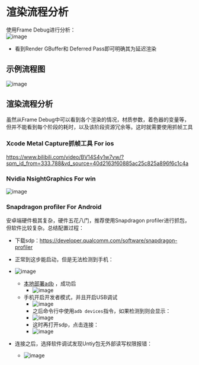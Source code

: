 # 渲染流程分析
使用Frame Debug进行分析：
<br>![image](https://github.com/ThereAreBearsComing/aBookOFtechArt/assets/74708198/985e9d1e-879d-48bb-8132-fe38eadfa5af)

* 看到Render GBuffer和 Deferred Pass即可明确其为延迟渲染

## 示例流程图
![image](https://github.com/ThereAreBearsComing/aBookOFtechArt/assets/74708198/41cb0f73-1541-432f-b8f0-7ea7bcf1b96f)

## 渲染流程分析
虽然从Frame Debug中可以看到各个渲染的情况，材质参数，着色器的变量等，但并不能看到每个阶段的耗时，以及该阶段资源冗余等。这时就需要使用抓帧工具

### Xcode Metal Capture抓帧工具 For ios
https://www.bilibili.com/video/BV14S4y1w7vw/?spm_id_from=333.788&vd_source=40d2163f60885ac25c825a896f6c1c4a

### Nvidia NsightGraphics For win
![image](https://github.com/ThereAreBearsComing/aBookOFtechArt/assets/74708198/62b9f577-7f75-4953-a989-6c1106268293)

### Snapdragon profiler For Android
安卓端硬件极其复杂，硬件五花八门，推荐使用Snapdragon profiler进行抓包，但软件比较复杂。总结配置过程：
* 下载sdp：https://developer.qualcomm.com/software/snapdragon-profiler

* 正常到这步能启动，但是无法检测到手机：
* ![image](https://github.com/ThereAreBearsComing/aBookOFtechArt/assets/74708198/e33baea9-963a-4d83-9dad-46c86cccb5ac)
  * [本地部署adb](https://zhuanlan.zhihu.com/p/433391556) ，成功后
    * ![image](https://github.com/ThereAreBearsComing/aBookOFtechArt/assets/74708198/5d3e3526-f509-484d-8722-2bd047f98a8c)
  * 手机开启开发者模式，并且开启USB调试
    * ![image](https://github.com/ThereAreBearsComing/aBookOFtechArt/assets/74708198/8b3d6cda-c3f8-426c-90fa-14c1d2279ec8)
    * 之后命令行中使用`adb devices`指令，如果检测到则会显示：
    * ![image](https://github.com/ThereAreBearsComing/aBookOFtechArt/assets/74708198/efebb069-ac56-4936-8e76-df1395943577)
    * 这时再打开sdp，点击连接：
    * ![image](https://github.com/ThereAreBearsComing/aBookOFtechArt/assets/74708198/6504370c-baab-45eb-b13f-a0b429490130)

* 连接之后，选择软件调试发现Untiy包无外部读写权限报错：
  * ![image](https://github.com/ThereAreBearsComing/aBookOFtechArt/assets/74708198/e6f352ae-587f-494d-9667-528532d04274)








